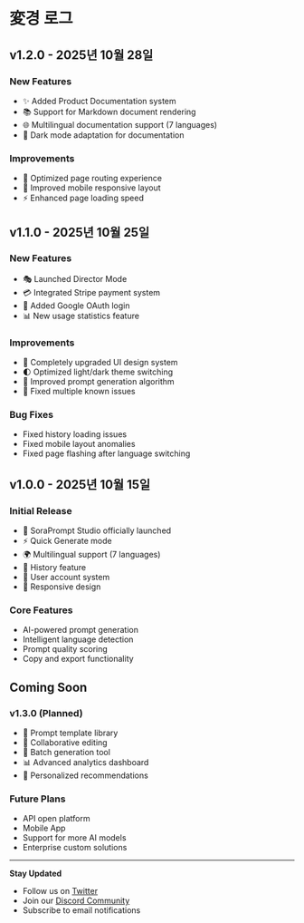 # 変경 로그

## v1.2.0 - 2025년 10월 28일

### New Features
- ✨ Added Product Documentation system
- 📚 Support for Markdown document rendering
- 🌐 Multilingual documentation support (7 languages)
- 🎨 Dark mode adaptation for documentation

### Improvements
- 🔄 Optimized page routing experience
- 📱 Improved mobile responsive layout
- ⚡ Enhanced page loading speed

## v1.1.0 - 2025년 10월 25일

### New Features
- 🎭 Launched Director Mode
- 💳 Integrated Stripe payment system
- 🔐 Added Google OAuth login
- 📊 New usage statistics feature

### Improvements
- 🎨 Completely upgraded UI design system
- 🌓 Optimized light/dark theme switching
- 📝 Improved prompt generation algorithm
- 🐛 Fixed multiple known issues

### Bug Fixes
- Fixed history loading issues
- Fixed mobile layout anomalies
- Fixed page flashing after language switching

## v1.0.0 - 2025년 10월 15일

### Initial Release
- 🎉 SoraPrompt Studio officially launched
- ⚡ Quick Generate mode
- 🌍 Multilingual support (7 languages)
- 💾 History feature
- 👤 User account system
- 🎨 Responsive design

### Core Features
- AI-powered prompt generation
- Intelligent language detection
- Prompt quality scoring
- Copy and export functionality

## Coming Soon

### v1.3.0 (Planned)
- 📝 Prompt template library
- 🤝 Collaborative editing
- 🔄 Batch generation tool
- 📊 Advanced analytics dashboard
- 🎯 Personalized recommendations

### Future Plans
- API open platform
- Mobile App
- Support for more AI models
- Enterprise custom solutions

---

**Stay Updated**
- Follow us on [Twitter](https://twitter.com/SoraPrompt)
- Join our [Discord Community](https://discord.gg/soraprompt)
- Subscribe to email notifications
